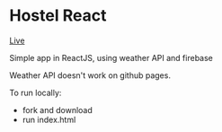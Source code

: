 # Hostel React
[Live](https://patrykrudzinski.github.io/hostel_react/)

Simple app in ReactJS, using weather API and firebase

Weather API doesn't work on github pages.

To run locally:
* fork and download
* run index.html
